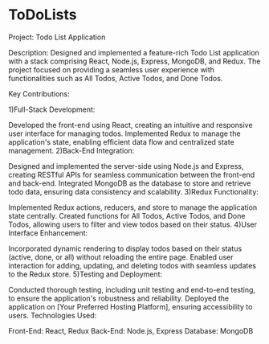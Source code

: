 # ToDoLists
Project: Todo List Application

Description:
Designed and implemented a feature-rich Todo List application with a stack comprising React, Node.js, Express, MongoDB, and Redux. The project focused on providing a seamless user experience with functionalities such as All Todos, Active Todos, and Done Todos.

Key Contributions:

1)Full-Stack Development:

Developed the front-end using React, creating an intuitive and responsive user interface for managing todos.
Implemented Redux to manage the application's state, enabling efficient data flow and centralized state management.
2)Back-End Integration:

Designed and implemented the server-side using Node.js and Express, creating RESTful APIs for seamless communication between the front-end and back-end.
Integrated MongoDB as the database to store and retrieve todo data, ensuring data consistency and scalability.
3)Redux Functionality:

Implemented Redux actions, reducers, and store to manage the application state centrally.
Created functions for All Todos, Active Todos, and Done Todos, allowing users to filter and view todos based on their status.
4)User Interface Enhancement:

Incorporated dynamic rendering to display todos based on their status (active, done, or all) without reloading the entire page.
Enabled user interaction for adding, updating, and deleting todos with seamless updates to the Redux store.
5)Testing and Deployment:

Conducted thorough testing, including unit testing and end-to-end testing, to ensure the application's robustness and reliability.
Deployed the application on [Your Preferred Hosting Platform], ensuring accessibility to users.
Technologies Used:

Front-End: React, Redux
Back-End: Node.js, Express
Database: MongoDB
